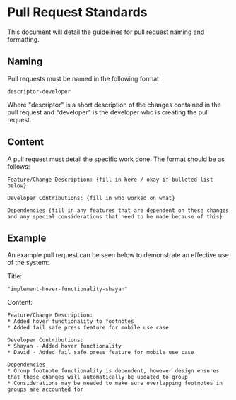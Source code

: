 # Pull Request Standards

This document will detail the guidelines for pull request naming and formatting.

## Naming

Pull requests must be named in the following format:

```
descriptor-developer
```

Where "descriptor" is a short description of the changes contained in the pull request and "developer" is the developer who is creating the pull request.

## Content

A pull request must detail the specific work done. The format should be as follows:

```
Feature/Change Description: {fill in here / okay if bulleted list below}

Developer Contributions: {fill in who worked on what}

Dependencies {fill in any features that are dependent on these changes and any special considerations that need to be made because of this}
```

## Example

An example pull request can be seen below to demonstrate an effective use of the system:

Title: 
```
"implement-hover-functionality-shayan"
```

Content:
```
Feature/Change Description:
* Added hover functionality to footnotes
* Added fail safe press feature for mobile use case

Developer Contributions:
* Shayan - Added hover functionality
* David - Added fail safe press feature for mobile use case

Dependencies 
* Group footnote functionality is dependent, however design ensures that these changes will automatically be updated to group
* Considerations may be needed to make sure overlapping footnotes in groups are accounted for
```

